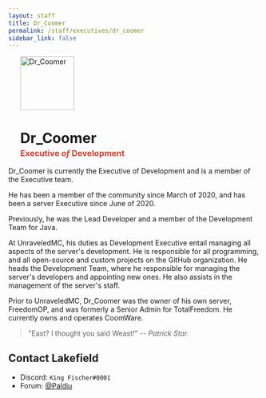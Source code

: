 ```yaml
---
layout: staff
title: Dr_Coomer
permalink: /staff/executives/dr_coomer
sidebar_link: false
---
```


<ul>
<img class="Staff-feature" src="https://crafatar.com/renders/body/a05dca8cafc8493e8e767f5e2371b59c?&amp;overlay" alt="Dr_Coomer" width="108">

<h1>Dr_Coomer</h1>
<h3 style="margin-top: -1rem;"><span style="color: #cb4335">Executive <i>of</i> Development</span></h3>
</ul>
Dr_Coomer is currently the Executive of Development and is a member of the Executive team. 

He has been a member of the community since March of 2020, and has been a server Executive since June of 2020. 

Previously, he was the Lead Developer and a member of the Development Team for Java. 

At UnraveledMC, his duties as Development Executive entail managing all aspects of the server's development. He is responsible for all programming, and all open-source and custom projects on the GitHub organization. He heads the Development Team, where he responsible for managing the server's developers and appointing new ones. He also assists in the management of the server's staff. 

Prior to UnraveledMC, Dr_Coomer was the owner of his own server, FreedomOP, and was formerly a Senior Admin for TotalFreedom. He currently owns and operates CoomWare.

> "East? I thought you said Weast!" *-- Patrick Star.*

## Contact Lakefield
* Discord: `King Fischer#0001`
* Forum: <a href="https://forum.unraveledmc.com/u/paldiu" target="_blank">@Paldiu</a>
